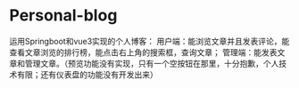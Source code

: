 # Personal-blog
  运用Springboot和vue3实现的个人博客：
用户端：能浏览文章并且发表评论，能查看文章浏览的排行榜，能点击右上角的搜索框，查询文章；
管理端：能发表文章和管理文章。（预览功能没有实现，只有一个空按钮在那里，十分抱歉，个人技术有限；还有仪表盘的功能没有开发出来）

